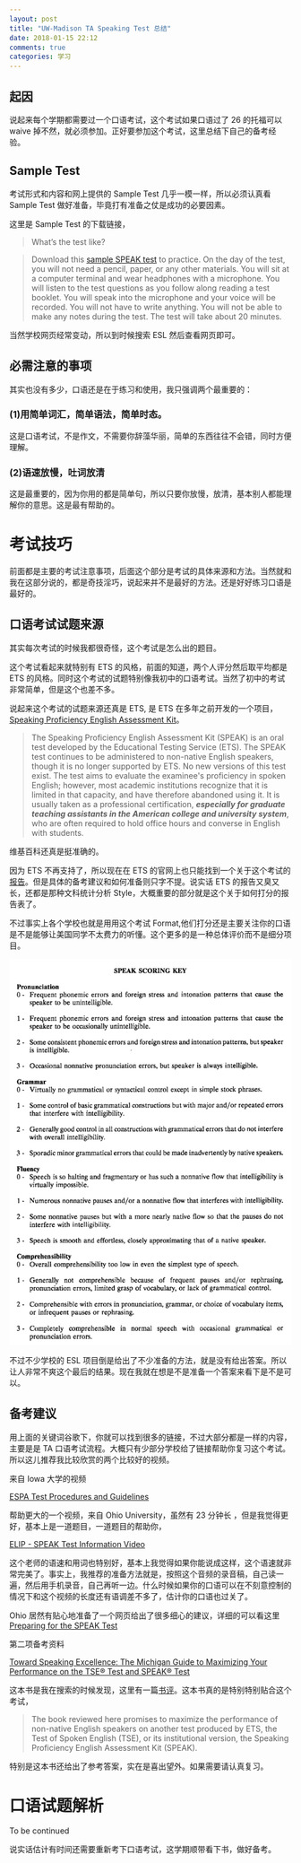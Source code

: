 ```yaml
---
layout: post
title: "UW-Madison TA Speaking Test 总结"
date: 2018-01-15 22:12
comments: true
categories: 学习
---
```


## 起因

说起来每个学期都需要过一个口语考试，这个考试如果口语过了 26 的托福可以 waive 掉不然，就必须参加。正好要参加这个考试，这里总结下自己的备考经验。

<!--more-->

## Sample Test

考试形式和内容和网上提供的 Sample Test 几乎一模一样，所以必须认真看 Sample Test 做好准备，毕竟打有准备之仗是成功的必要因素。

这里是 Sample Test 的下载链接，

> What’s the test like?

> Download this [sample SPEAK test](https://esl.wiscweb.wisc.edu/wp-content/uploads/sites/180/2017/05/Sample.SPEAK_.Test_.pdf) to practice. On the day of the test, you will not need a pencil, paper, or any other materials. You will sit at a computer terminal and wear headphones with a microphone. You will listen to the test questions as you follow along reading a test booklet. You will speak into the microphone and your voice will be recorded. You will not have to write anything. You will not be able to make any notes during the test. The test will take about 20 minutes.

当然学校网页经常变动，所以到时候搜索 ESL 然后查看网页即可。

## 必需注意的事项

其实也没有多少，口语还是在于练习和使用，我只强调两个最重要的：

### (1)用简单词汇，简单语法，简单时态。 

这是口语考试，不是作文，不需要你辞藻华丽，简单的东西往往不会错，同时方便理解。

### (2)语速放慢，吐词放清

这是最重要的，因为你用的都是简单句，所以只要你放慢，放清，基本别人都能理解你的意思。这是最有帮助的。

# 考试技巧
前面都是主要的考试注意事项，后面这个部分是考试的具体来源和方法。当然就和我在这部分说的，都是奇技淫巧，说起来并不是最好的方法。还是好好练习口语是最好的。

## 口语考试试题来源

其实每次考试的时候我都很奇怪，这个考试是怎么出的题目。

这个考试看起来就特别有 ETS 的风格，前面的知道，两个人评分然后取平均都是 ETS 的风格。同时这个考试的试题特别像我初中的口语考试。当然了初中的考试非常简单，但是这个也差不多。

说起来这个考试的试题来源还真是 ETS, 是 ETS 在多年之前开发的一个项目，[Speaking Proficiency English Assessment Kit](https://en.wikipedia.org/wiki/SPEAK_(test))。

> The Speaking Proficiency English Assessment Kit (SPEAK) is an oral test developed by the Educational Testing Service (ETS). The SPEAK test continues to be administered to non-native English speakers, though it is no longer supported by ETS. No new versions of this test exist. The test aims to evaluate the examinee's proficiency in spoken English; however, most academic institutions recognize that it is limited in that capacity, and have therefore abandoned using it. It is usually taken as a professional certification, ***especially for graduate teaching assistants in the American college and university system***, who are often required to hold office hours and converse in English with students. 

维基百科还真是挺准确的。

因为 ETS 不再支持了，所以现在在 ETS 的官网上也只能找到一个关于这个考试的[报告](https://www.ets.org/research/policy_research_reports/publications/report/1995/hxqb)。但是具体的备考建议和如何准备则只字不提。说实话 ETS 的报告又臭又长，还都是那种文科统计分析 Style，大概重要的部分就是这个关于如何打分的报告表了。

不过事实上各个学校也就是用用这个考试 Format,他们打分还是主要关注你的口语是不是能够让美国同学不太费力的听懂。这个更多的是一种总体评价而不是细分项目。

![pingjia](/images/speaking/pin.png)

不过不少学校的 ESL 项目倒是给出了不少准备的方法，就是没有给出答案。所以让人非常不爽这个最后的结果。现在我就在想是不是准备一个答案来看下是不是可以。

## 备考建议

用上面的关键词谷歌下，你就可以找到很多的链接，不过大部分都是一样的内容，主要是是 TA 口语考试流程。大概只有少部分学校给了链接帮助你复习这个考试。所以这儿推荐我比较欣赏的两个比较好的视频。

来自 Iowa 大学的视频

[ESPA Test Procedures and Guidelines](https://www.youtube.com/watch?v=d5iRZapAbsE&feature=youtu.be)

帮助更大的一个视频，来自 Ohio University，虽然有 23 分钟长 ，但是我觉得更好，基本上是一道题目，一道题目的帮助你，

[ELIP - SPEAK Test Information Video](https://youtu.be/DndM7Yfo-wQ)

这个老师的语速和用词也特别好，基本上我觉得如果你能说成这样，这个语速就非常完美了。事实上，我推荐的准备方法就是，按照这个音频的录音稿，自己读一遍，然后用手机录音，自己再听一边。什么时候如果你的口语可以在不刻意控制的情况下和这个视频的长度还有语调差不多了，估计你的口语也过关了。

Ohio 居然有贴心地准备了一个网页给出了很多细心的建议，详细的可以看这里[Preparing for the SPEAK Test](https://www.ohio.edu/cas/linguistics/elip/graduate/oral-proficiency/speak-prep.cfm)

第二项备考资料

[Toward Speaking Excellence: The Michigan Guide to Maximizing Your Performance on the TSE® Test and SPEAK® Test](/upload/files/Speaking.pdf)

这本书是我在搜索的时候发现，这里有一篇[书评](http://www.cc.kyoto-su.ac.jp/information/tesl-ej/ej14/r2.html)。这本书真的是特别特别贴合这个考试，

> The book reviewed here promises to maximize the performance of non-native English speakers on another test produced by ETS, the Test of Spoken English (TSE), or its institutional version, the Speaking Proficiency English Assessment Kit (SPEAK).

特别是这本书还给出了参考答案，实在是喜出望外。如果需要请认真复习。

# 口语试题解析

To be continued 

说实话估计有时间还需要重新考下口语考试，这学期顺带看下书，做好备考。